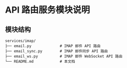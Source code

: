 # API 路由服务模块说明

##  模块结构

```
services/imap/
├── email.py             # IMAP 邮件 API 路由
├── email_sync.py        # IMAP 邮件同步 API 路由
├── email_ws.py          # IMAP 邮件 WebSocket API 路由
└── README.md            # 本文档
```
